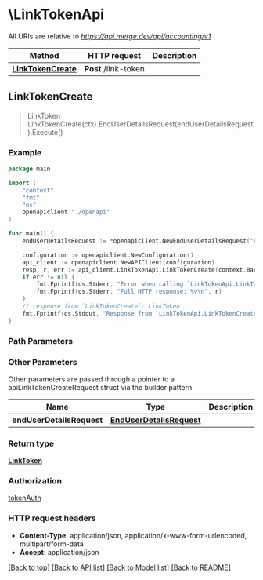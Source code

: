 # \LinkTokenApi

All URIs are relative to *https://api.merge.dev/api/accounting/v1*

Method | HTTP request | Description
------------- | ------------- | -------------
[**LinkTokenCreate**](LinkTokenApi.md#LinkTokenCreate) | **Post** /link-token | 



## LinkTokenCreate

> LinkToken LinkTokenCreate(ctx).EndUserDetailsRequest(endUserDetailsRequest).Execute()





### Example

```go
package main

import (
    "context"
    "fmt"
    "os"
    openapiclient "./openapi"
)

func main() {
    endUserDetailsRequest := *openapiclient.NewEndUserDetailsRequest("EndUserEmailAddress_example", "EndUserOrganizationName_example", "EndUserOriginId_example", []openapiclient.CategoriesEnum{openapiclient.CategoriesEnum("hris")}) // EndUserDetailsRequest | 

    configuration := openapiclient.NewConfiguration()
    api_client := openapiclient.NewAPIClient(configuration)
    resp, r, err := api_client.LinkTokenApi.LinkTokenCreate(context.Background()).EndUserDetailsRequest(endUserDetailsRequest).Execute()
    if err != nil {
        fmt.Fprintf(os.Stderr, "Error when calling `LinkTokenApi.LinkTokenCreate``: %v\n", err)
        fmt.Fprintf(os.Stderr, "Full HTTP response: %v\n", r)
    }
    // response from `LinkTokenCreate`: LinkToken
    fmt.Fprintf(os.Stdout, "Response from `LinkTokenApi.LinkTokenCreate`: %v\n", resp)
}
```

### Path Parameters



### Other Parameters

Other parameters are passed through a pointer to a apiLinkTokenCreateRequest struct via the builder pattern


Name | Type | Description  | Notes
------------- | ------------- | ------------- | -------------
 **endUserDetailsRequest** | [**EndUserDetailsRequest**](EndUserDetailsRequest.md) |  | 

### Return type

[**LinkToken**](LinkToken.md)

### Authorization

[tokenAuth](../README.md#tokenAuth)

### HTTP request headers

- **Content-Type**: application/json, application/x-www-form-urlencoded, multipart/form-data
- **Accept**: application/json

[[Back to top]](#) [[Back to API list]](../README.md#documentation-for-api-endpoints)
[[Back to Model list]](../README.md#documentation-for-models)
[[Back to README]](../README.md)

